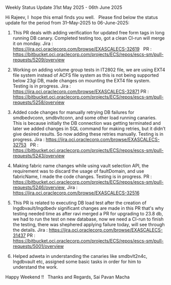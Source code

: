 
Weekly Status Update  31st May 2025 - 06th June 2025

Hi Rajeev,
I  hope this email finds you well.
 
Please find below the status update for the period from 31–May-2025 to 06-June-2025: 

1. This PR deals with adding verification for updated free form tags in long running DB canary. Completed testing too, got a clean CI-run will merge it on monday.
   Jira : https://jira.oci.oraclecorp.com/browse/EXASCALECS-32619  
   PR : https://bitbucket.oci.oraclecorp.com/projects/ECS/repos/escs-sm/pull-requests/5209/overview  

2. Working on adding volume group tests in IT2802 file, we are using EXT4 file system instead of ACFS file system as this is not being supported below 23gi DB, made changes on mounting the EXT4 file system. Testing is in progress.
   Jira : https://jira.oci.oraclecorp.com/browse/EXASCALECS-32871
   PR : https://bitbucket.oci.oraclecorp.com/projects/ECS/repos/escs-sm/pull-requests/5258/overview
   
3. Added code changes for manually retrying DB failures for smdbedvconn, smdbvltconn, and some other load running canaries. This is because initially the DB connection was getting terminated and later we added changes in SQL command for making retries, but it didn’t give desired results. So now adding these retries manually. Testing is in progress.
   Jira : https://jira.oci.oraclecorp.com/browse/EXASCALECS-32753  
   PR : https://bitbucket.oci.oraclecorp.com/projects/ECS/repos/escs-sm/pull-requests/5243/overview  
   
4. Making fabric name changes while using vault selection API, the requirement was to discard the usage of faultDomain, and use fabricName, I made the code changes. Testing is in progress.
   PR : https://bitbucket.oci.oraclecorp.com/projects/ECS/repos/escs-sm/pull-requests/5246/overview 
   Jira : https://jira.oci.oraclecorp.com/browse/EXASCALECS-32516  

5. This PR is related to executing DB load test after the creation of lngdbvault/lngdbedv significant changes are made in this PR that's why testing needed time as after ravi merged a PR for upgrading to 23.8 db, we had to run the test on new database, now we need a CI-run to finish the testing, there was shephered applying failure today, will see through the details.
   Jira : https://jira.oci.oraclecorp.com/browse/EXASCALECS-31437
   PR : https://bitbucket.oci.oraclecorp.com/projects/ECS/repos/escs-sm/pull-requests/5001/overview

6. Helped adweta in understanding the canaries like smdbvlt2n4c, lngdbvault etc, assigned some basic tasks in order for him to understand the work.
   
   
Happy Weekend !!
 
Thanks and Regards,
Sai Pavan Macha
